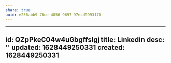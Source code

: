 ```yaml
---
share: true
uuid: e256abb9-76ce-4856-9697-97ecd9993170
---
```

---
id: QZpPkeC04w4uGbgffslgj
title: Linkedin
desc: ''
updated: 1628449250331
created: 1628449250331
---

